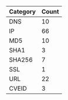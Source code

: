| Category | Count |
| --- | --- |
| DNS | 10 |
| IP | 66 |
| MD5 | 10 |
| SHA1 | 3 |
| SHA256 | 7 |
| SSL | 1 |
| URL | 22 |
| CVEID | 3 |
